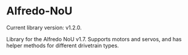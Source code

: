 # Alfredo-NoU
Current library version: v1.2.0.

Library for the Alfredo NoU v1.7. Supports motors and servos, and has helper methods for different drivetrain types.